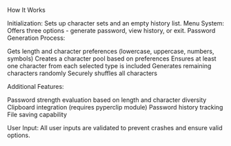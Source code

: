 How It Works

Initialization: Sets up character sets and an empty history list.
Menu System: Offers three options - generate password, view history, or exit.
Password Generation Process:

Gets length and character preferences (lowercase, uppercase, numbers, symbols)
Creates a character pool based on preferences
Ensures at least one character from each selected type is included
Generates remaining characters randomly
Securely shuffles all characters


Additional Features:

Password strength evaluation based on length and character diversity
Clipboard integration (requires pyperclip module)
Password history tracking
File saving capability


User Input: All user inputs are validated to prevent crashes and ensure valid options.
